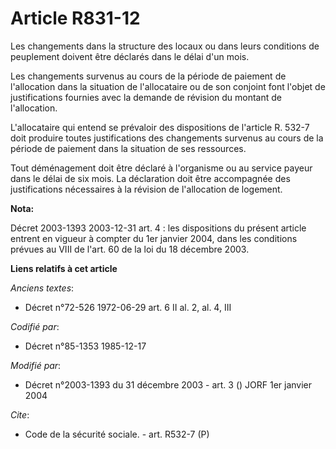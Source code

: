 # Article R831-12

Les changements dans la structure des locaux ou dans leurs conditions de peuplement doivent être déclarés dans le délai d'un
mois. 

Les changements survenus au cours de la période de paiement de l'allocation dans la situation de l'allocataire ou de son
conjoint font l'objet de justifications fournies avec la demande de révision du montant de l'allocation. 

L'allocataire qui entend se prévaloir des dispositions de l'article R. 532-7 doit produire toutes justifications des
changements survenus au cours de la période de paiement dans la situation de ses ressources. 

Tout déménagement doit être déclaré à l'organisme ou au service payeur dans le délai de six mois. La déclaration doit être
accompagnée des justifications nécessaires à la révision de l'allocation de logement.

**Nota:**

Décret 2003-1393 2003-12-31 art. 4 : les dispositions du présent article entrent en vigueur à compter du 1er janvier 2004,
dans les conditions prévues au VIII de l'art. 60 de la loi du 18 décembre 2003.

**Liens relatifs à cet article**

_Anciens textes_:

  - Décret n°72-526 1972-06-29 art. 6 II al. 2, al. 4, III

_Codifié par_:

  - Décret n°85-1353 1985-12-17

_Modifié par_:

  - Décret n°2003-1393 du 31 décembre 2003 - art. 3 () JORF 1er janvier 2004

_Cite_:

  - Code de la sécurité sociale. - art. R532-7 (P)
